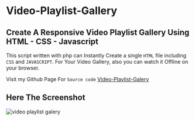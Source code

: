 # Video-Playlist-Gallery

## Create A Responsive Video Playlist Gallery Using HTML - CSS - Javascript

This script written with php can Instantly Create a single `HTML` file including `CSS` and `JAVASCRIPT`.
For Your Video Gallery, also you can watch it Offline on your browser.

Visit my Github Page For `Source code` [Video-Playlist-Galery](https://caturmahdialfurqon.github.io/posts/Video-Playlist-Galery/)

## Here The Screenshot

![video playlist galery](/Asset/lewiscapaldi.gif)
